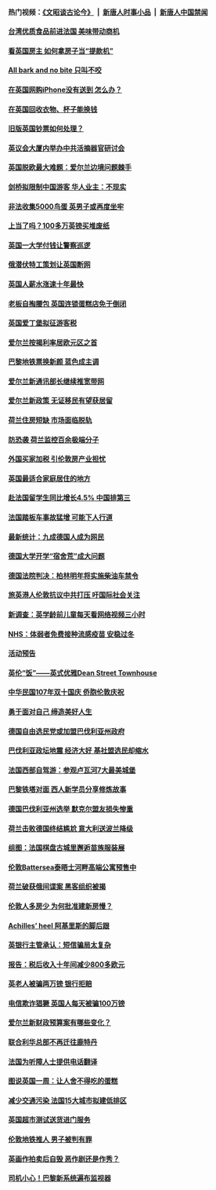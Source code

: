 #### 热门视频：[《文昭谈古论今》](https://github.com/gfw-breaker/wenzhao/blob/master/README.md?t=10210033) &nbsp;|&nbsp; [新唐人时事小品](https://github.com/gfw-breaker/ntdtv-comedy/blob/master/README.md?t=10210033) &nbsp;|&nbsp; [新唐人中国禁闻](https://github.com/gfw-breaker/ntdtv-news/blob/master/README.md?t=10210033)

#### [台湾优质食品前进法国 美味带动商机](../pages/nsc974/n10796380.md?t=10210033) 

#### [看英国房主 如何拿房子当“提款机”](../pages/nsc974/n10795639.md?t=10210033) 

#### [All bark and no bite 只叫不咬](../pages/nsc974/n10795626.md?t=10210033) 

#### [在英国网购iPhone没有送到 怎么办？](../pages/nsc974/n10795611.md?t=10210033) 

#### [在英国回收衣物、杯子能换钱](../pages/nsc974/n10795600.md?t=10210033) 

#### [旧版英国钞票如何处理？](../pages/nsc974/n10795574.md?t=10210033) 

#### [英议会大厦内举办中共活摘器官研讨会](../pages/nsc974/n10795559.md?t=10210033) 

#### [英国脱欧最大难题：爱尔兰边境问题棘手](../pages/nsc974/n10793065.md?t=10210033) 

#### [剑桥拟限制中国游客 华人业主：不现实](../pages/nsc974/n10793028.md?t=10210033) 

#### [非法收集5000鸟蛋 英男子或再度坐牢](../pages/nsc974/n10793168.md?t=10210033) 

#### [上当了吗？100多万英镑买堆废纸](../pages/nsc974/n10793153.md?t=10210033) 

#### [英国一大学付钱让警察巡逻](../pages/nsc974/n10793144.md?t=10210033) 

#### [俄潜伏特工策划让英国断网](../pages/nsc974/n10793138.md?t=10210033) 

#### [英国人薪水涨速十年最快](../pages/nsc974/n10793134.md?t=10210033) 

#### [老板自掏腰包 英国连锁蛋糕店免于倒闭](../pages/nsc974/n10793123.md?t=10210033) 

#### [英国爱丁堡拟征游客税](../pages/nsc974/n10793043.md?t=10210033) 

#### [爱尔兰按揭利率居欧元区之首](../pages/nsc974/n10792636.md?t=10210033) 

#### [巴黎地铁票换新颜 蓝色成主调](../pages/nsc974/n10792539.md?t=10210033) 

#### [爱尔兰新通讯部长继续推宽带网](../pages/nsc974/n10792470.md?t=10210033) 

#### [爱尔兰新政策 无证移民有望获居留](../pages/nsc974/n10792193.md?t=10210033) 

#### [荷兰住房短缺 市场面临脱轨](../pages/nsc974/n10792107.md?t=10210033) 

#### [防恐袭 荷兰监控百余极端分子](../pages/nsc974/n10792022.md?t=10210033) 

#### [外国买家加税 引伦敦房产业担忧](../pages/nsc974/n10790977.md?t=10210033) 

#### [英国最适合家庭居住的地方](../pages/nsc974/n10790961.md?t=10210033) 

#### [赴法国留学生同比增长4.5% 中国排第三](../pages/nsc974/n10790702.md?t=10210033) 

#### [法国踏板车事故猛增 可能下人行道](../pages/nsc974/n10790752.md?t=10210033) 

#### [最新统计：九成德国人成为网民](../pages/nsc974/n10789368.md?t=10210033) 

#### [德国大学开学“宿舍荒”成大问题](../pages/nsc974/n10789287.md?t=10210033) 

#### [德国法院判决：柏林明年将实施柴油车禁令](../pages/nsc974/n10788104.md?t=10210033) 

#### [旅英港人伦敦抗议中共打压 吁国际社会关注](../pages/nsc974/n10788264.md?t=10210033) 

#### [新调查：英学龄前儿童每天看网络视频三小时](../pages/nsc974/n10788331.md?t=10210033) 

#### [NHS：体弱者免费接种流感疫苗 安稳过冬](../pages/nsc974/n10788326.md?t=10210033) 

#### [活动预告](../pages/nsc974/n10788321.md?t=10210033) 

#### [英伦“饭”——英式优雅Dean Street Townhouse](../pages/nsc974/n10788313.md?t=10210033) 

#### [中华民国107年双十国庆 侨胞伦敦庆祝](../pages/nsc974/n10788304.md?t=10210033) 

#### [勇于面对自己 缔造美好人生](../pages/nsc974/n10788275.md?t=10210033) 

#### [德国自由选民党或加盟巴伐利亚州政府](../pages/nsc974/n10788073.md?t=10210033) 

#### [巴伐利亚政坛地震  经济大好 基社盟选民却缩水](../pages/nsc974/n10787951.md?t=10210033) 

#### [法国西部自驾游：参观卢瓦河7大最美城堡](../pages/nsc974/n10760218.md?t=10210033) 

#### [巴黎铁塔对面 西人新学员分享修炼故事](../pages/nsc974/n10786939.md?t=10210033) 

#### [德国巴伐利亚州选举 默克尔盟友损失惨重](../pages/nsc974/n10783385.md?t=10210033) 

#### [荷兰击败德国终结尴尬 意大利送波兰降级](../pages/nsc974/n10783771.md?t=10210033) 

#### [组图：法国棋盘古城里邂逅苗族服装展](../pages/nsc974/n10781596.md?t=10210033) 

#### [伦敦Battersea泰晤士河畔高端公寓预售中](../pages/nsc974/n10780029.md?t=10210033) 

#### [荷兰破获俄间谍案 黑客组织被揭](../pages/nsc974/n10779265.md?t=10210033) 

#### [伦敦人多房少 为何批准建新房慢？](../pages/nsc974/n10779376.md?t=10210033) 

#### [Achilles’ heel 阿基里斯的脚后跟](../pages/nsc974/n10779364.md?t=10210033) 

#### [英银行主管承认：短信骗局太复杂](../pages/nsc974/n10779357.md?t=10210033) 

#### [报告：税后收入十年间减少800多欧元](../pages/nsc974/n10779342.md?t=10210033) 

#### [英老人被骗两万镑 银行拒赔](../pages/nsc974/n10779353.md?t=10210033) 

#### [电信欺诈猖獗 英国人每天被骗100万镑](../pages/nsc974/n10779322.md?t=10210033) 

#### [爱尔兰新财政预算案有哪些变化？](../pages/nsc974/n10779332.md?t=10210033) 

#### [联合利华总部不再迁往鹿特丹](../pages/nsc974/n10779315.md?t=10210033) 

#### [法国为听障人士提供电话翻译](../pages/nsc974/n10776654.md?t=10210033) 

#### [图说英国一周：让人舍不得吃的蛋糕](../pages/nsc974/n10776635.md?t=10210033) 

#### [减少交通污染 法国15大城市拟建低排区](../pages/nsc974/n10776580.md?t=10210033) 

#### [英国超市测试送货进门服务](../pages/nsc974/n10776623.md?t=10210033) 

#### [伦敦地铁推人 男子被判有罪](../pages/nsc974/n10776609.md?t=10210033) 

#### [英画作拍卖后自毁 恶作剧还是作秀？](../pages/nsc974/n10776576.md?t=10210033) 

#### [司机小心！巴黎新系统遍布监视器](../pages/nsc974/n10776510.md?t=10210033) 

